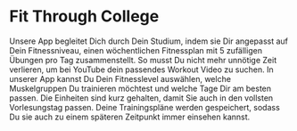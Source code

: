 # Fit Through College

Unsere App begleitet Dich durch Dein Studium, indem sie Dir angepasst auf Dein Fitnessniveau, einen wöchentlichen Fitnessplan mit 5 zufälligen Übungen pro Tag zusammenstellt. So musst Du nicht mehr unnötige Zeit verlieren, um bei YouTube dein passendes Workout Video zu suchen. In unserer App kannst Du Dein Fitnesslevel auswählen, welche Muskelgruppen Du trainieren möchtest und welche Tage Dir am besten passen. Die Einheiten sind kurz gehalten, damit Sie auch in den vollsten Vorlesungstag passen. Deine Trainingspläne werden gespeichert, sodass Du sie auch zu einem späteren Zeitpunkt immer einsehen kannst.
